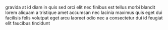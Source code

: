 gravida at id diam in quis sed orci elit nec finibus est tellus morbi blandit
lorem aliquam a tristique amet accumsan nec lacinia maximus quis eget dui
facilisis felis volutpat eget arcu laoreet odio nec a consectetur dui id
feugiat elit faucibus tincidunt
